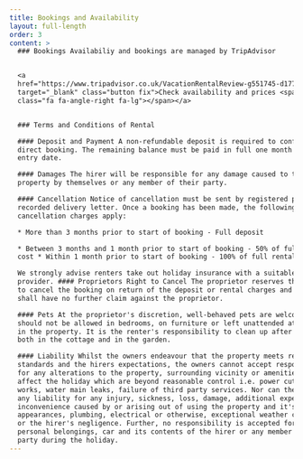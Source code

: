 ```yaml
---
title: Bookings and Availability
layout: full-length
order: 3
content: >
  ### Bookings Availabiliy and bookings are managed by TripAdvisor


  <a
  href="https://www.tripadvisor.co.uk/VacationRentalReview-g551745-d1777377-Garden_Cottage_Crail-Crail_Fife_Scotland.html"
  target="_blank" class="button fix">Check availability and prices <span
  class="fa fa-angle-right fa-lg"></span></a>


  ### Terms and Conditions of Rental 

  #### Deposit and Payment A non-refundable deposit is required to confirm your
  direct booking. The remaining balance must be paid in full one month prior to
  entry date. 

  #### Damages The hirer will be responsible for any damage caused to the
  property by themselves or any member of their party. 

  #### Cancellation Notice of cancellation must be sent by registered post or
  recorded delivery letter. Once a booking has been made, the following
  cancellation charges apply:

  * More than 3 months prior to start of booking - Full deposit 

  * Between 3 months and 1 month prior to start of booking - 50% of full rental
  cost * Within 1 month prior to start of booking - 100% of full rental cost

  We strongly advise renters take out holiday insurance with a suitable
  provider. #### Proprietors Right to Cancel The proprietor reserves the right
  to cancel the booking on return of the deposit or rental charges and the hirer
  shall have no further claim against the proprietor. 

  #### Pets At the proprietor's discretion, well-behaved pets are welcome, but
  should not be allowed in bedrooms, on furniture or left unattended at any time
  in the property. It is the renter's responsibility to clean up after their pet
  both in the cottage and in the garden. 

  #### Liability Whilst the owners endeavour that the property meets required
  standards and the hirers expectations, the owners cannot accept responsibility
  for any alterations to the property, surrounding vicinity or amenities that
  affect the holiday which are beyond reasonable control i.e. power cuts, road
  works, water main leaks, failure of third party services. Nor can they accept
  any liability for any injury, sickness, loss, damage, additional expense or
  inconvenience caused by or arising out of using the property and it's
  appearances, plumbing, electrical or otherwise, exceptional weather conditions
  or the hirer's negligence. Further, no responsibility is accepted for the
  personal belongings, car and its contents of the hirer or any member of the
  party during the holiday.
---
```


